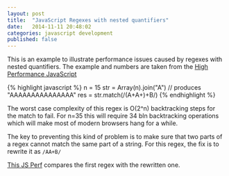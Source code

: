 ```yaml
---
layout: post
title:  "JavaScript Regexes with nested quantifiers"
date:   2014-11-11 20:48:02
categories: javascript development
published: false
---
```


This is an example to illustrate performance issues caused by regexes with nested quantifiers. The example and numbers are taken from the [High Performance JavaScript][high-performance-js]

{% highlight javascript %}
n = 15
str = Array(n).join("A") // produces "AAAAAAAAAAAAAAA"
res = str.match(/(A+A+)+B/)
{% endhighlight %}

The worst case complexity of this regex is O(2^n) backtracking steps for the match to fail. 
For n=35 this will require 34 bln backtracking operations which will make most of modern browsers hang for a while.

The key to preventing this kind of problem is to make sure that two parts of a regex cannot match the same part of a string. For this regex, the fix is to rewrite it as `/AA+B/`


[This JS Perf][js-perf-link] compares the first regex with the rewritten one. 




[high-performance-js]: http://www.amazon.com/Performance-JavaScript-Faster-Application-Interfaces/dp/059680279X
[js-perf-link]: http://jsperf.com/regex-with-nested-quantifiers
